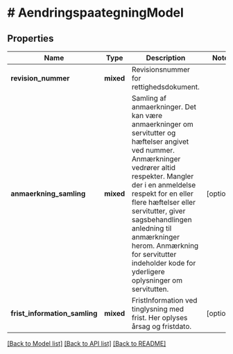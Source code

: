 # # AendringspaategningModel

## Properties

Name | Type | Description | Notes
------------ | ------------- | ------------- | -------------
**revision_nummer** | **mixed** | Revisionsnummer for rettighedsdokument. |
**anmaerkning_samling** | **mixed** | Samling af anmaerkninger. Det kan være anmaerkninger om servitutter og hæftelser angivet ved nummer. Anmærkninger vedrører altid respekter. Mangler der i en anmeldelse respekt for en eller flere hæftelser eller servitutter, giver sagsbehandlingen anledning til anmærkninger herom. Anmærkning for servitutter indeholder kode for yderligere oplysninger om servitutten. | [optional]
**frist_information_samling** | **mixed** | FristInformation ved tinglysning med frist. Her oplyses årsag og fristdato. | [optional]

[[Back to Model list]](../../README.md#models) [[Back to API list]](../../README.md#endpoints) [[Back to README]](../../README.md)
